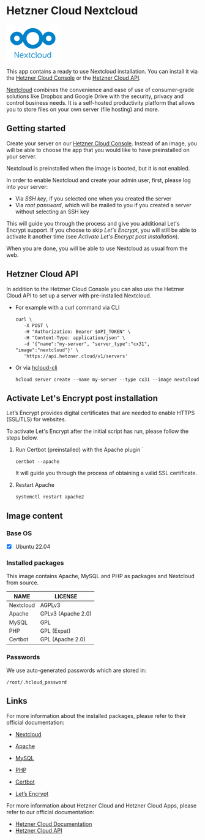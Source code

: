 # Hetzner Cloud Nextcloud

<img src="images/nextcloud-logo.png" height="97px">
<br>

This app contains a ready to use Nextcloud installation.
You can install it via the [Hetzner Cloud Console](https://console.hetzner.cloud) or the [Hetzner Cloud API](https://docs.hetzner.cloud/#servers-create-a-server).

[Nextcloud](https://nextcloud.com/) combines the convenience and ease of use of consumer-grade solutions like Dropbox and Google Drive with the security, privacy and control business needs. It is a self-hosted productivity platform that allows you to store files on your own server (file hosting) and more.

## Getting started

Create your server on our [Hetzner Cloud Console](https://console.hetzner.cloud). Instead of an image, you will be able to choose the app that you would like to have preinstalled on your server.

Nextcloud is preinstalled when the image is booted, but it is not enabled.

In order to enable Nextcloud and create your admin user, first, please log into your server:

- Via _SSH key_, if you selected one when you created the server
- Via _root password_, which will be mailed to you if you created a server without selecting an SSH key

This will guide you through the process and give you additional Let's Encrypt support. If you choose to skip _Let's Encrypt_, you will still be able to activate it another time (see _Activate Let's Encrypt post installation_).

When you are done, you will be able to use Nextcloud as usual from the web.

## Hetzner Cloud API

In addition to the Hetzner Cloud Console you can also use the Hetzner Cloud API to set up a server with pre-installed Nextcloud.

- For example with a curl command via CLI

  ```
  curl \
     -X POST \
     -H "Authorization: Bearer $API_TOKEN" \
     -H "Content-Type: application/json" \
     -d '{"name":"my-server", "server_type":"cx31", "image":"nextcloud"}' \
     'https://api.hetzner.cloud/v1/servers'
  ```

- Or via [hcloud-cli](https://github.com/hetznercloud/cli)

  ```
  hcloud server create --name my-server --type cx31 --image nextcloud
  ```

## Activate Let's Encrypt post installation

Let’s Encrypt provides digital certificates that are needed to enable HTTPS (SSL/TLS) for websites.

To activate Let's Encrypt after the initial script has run, please follow the steps below.

1. Run Certbot (preinstalled) with the Apache plugin
   `

   ```
   certbot --apache
   ```

   It will guide you through the process of obtaining a valid SSL certificate.

2. Restart Apache

   ```
   systemctl restart apache2
   ```

## Image content

### Base OS

- [x] Ubuntu 22.04

### Installed packages

This image contains Apache, MySQL and PHP as packages and Nextcloud from source.

| NAME      | LICENSE            |
| --------- | ------------------ |
| Nextcloud | AGPLv3             |
| Apache    | GPLv3 (Apache 2.0) |
| MySQL     | GPL                |
| PHP       | GPL (Expat)        |
| Certbot   | GPL (Apache 2.0)   |

### Passwords

We use auto-generated passwords which are stored in:

```
/root/.hcloud_password
```

## Links

For more information about the installed packages, please refer to their official documentation:

- [Nextcloud](https://nextcloud.com/support/)
- [Apache](https://cwiki.apache.org/confluence/display/httpd/FAQ)
- [MySQL](https://dev.mysql.com/doc/)
- [PHP](https://www.php.net/manual/en/)
- [Certbot](https://certbot.eff.org/docs/)

- [Let’s Encrypt](https://letsencrypt.org/docs/)

For more information about Hetzner Cloud and Hetzner Cloud Apps, please refer to our official documentation:

- [Hetzner Cloud Documentation](https://docs.hetzner.com/cloud/)
- [Hetzner Cloud API](https://docs.hetzner.cloud/)
